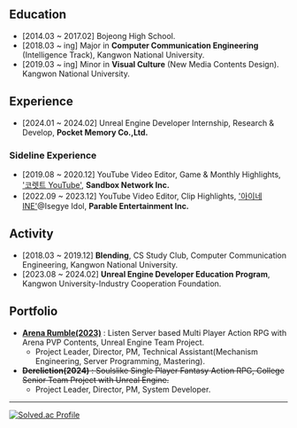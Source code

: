 
## Education
- [2014.03 ~ 2017.02] Bojeong High School.
- [2018.03 ~ ing] Major in **Computer Communication Engineering** (Intelligence Track), Kangwon National University.
- [2019.03 ~ ing] Minor in **Visual Culture** (New Media Contents Design). Kangwon National University.
## Experience
- [2024.01 ~ 2024.02] Unreal Engine Developer Internship, Research & Develop, **Pocket Memory Co.,Ltd.**
### Sideline Experience
- [2019.08 ~ 2020.12] YouTube Video Editor, Game & Monthly Highlights, ['코렛트 YouTube'](https://www.youtube.com/@Collet11), **Sandbox Network Inc.**
- [2022.09 ~ 2023.12] YouTube Video Editor, Clip Highlights, ['아이네 INE'](https://www.youtube.com/@INE_)@Isegye Idol, **Parable Entertainment Inc.**
## Activity
- [2018.03 ~ 2019.12] **Blending**, CS Study Club, Computer Communication Engineering, Kangwon National University.
- [2023.08 ~ 2024.02] **Unreal Engine Developer Education Program**, Kangwon University-Industry Cooperation Foundation.
## Portfolio
- **[Arena Rumble(2023)](https://youtu.be/TGwBppxJI_E?si=TrHAkyZoq9MN_EVd)** : Listen Server based Multi Player Action RPG with Arena PVP Contents, Unreal Engine Team Project.
  - Project Leader, Director, PM, Technical Assistant(Mechanism Engineering, Server Programming, Mastering).
- ~~**Dereliction(2024)** : Soulslike Single Player Fantasy Action RPG, College Senior Team Project with Unreal Engine.~~
  - Project Leader, Director, PM, System Developer.
------
[![Solved.ac Profile](http://mazassumnida.wtf/api/v2/generate_badge?boj=liebenholz98)](https://solved.ac/liebenholz98)
